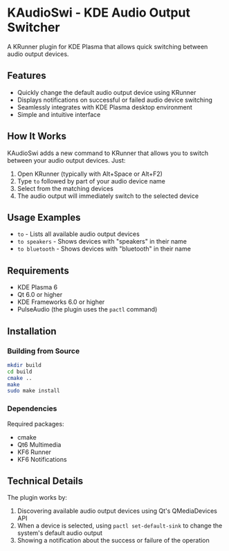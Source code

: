 # KAudioSwi - KDE Audio Output Switcher

A KRunner plugin for KDE Plasma that allows quick switching between audio output devices.

## Features

- Quickly change the default audio output device using KRunner
- Displays notifications on successful or failed audio device switching
- Seamlessly integrates with KDE Plasma desktop environment
- Simple and intuitive interface

## How It Works

KAudioSwi adds a new command to KRunner that allows you to switch between your audio output devices. Just:

1. Open KRunner (typically with Alt+Space or Alt+F2)
2. Type `to` followed by part of your audio device name
3. Select from the matching devices
4. The audio output will immediately switch to the selected device

## Usage Examples

- `to` - Lists all available audio output devices
- `to speakers` - Shows devices with "speakers" in their name
- `to bluetooth` - Shows devices with "bluetooth" in their name

## Requirements

- KDE Plasma 6
- Qt 6.0 or higher
- KDE Frameworks 6.0 or higher
- PulseAudio (the plugin uses the `pactl` command)

## Installation

### Building from Source

```bash
mkdir build
cd build
cmake ..
make
sudo make install
```

### Dependencies

Required packages:
- cmake
- Qt6 Multimedia
- KF6 Runner
- KF6 Notifications

## Technical Details

The plugin works by:
1. Discovering available audio output devices using Qt's QMediaDevices API
2. When a device is selected, using `pactl set-default-sink` to change the system's default audio output
3. Showing a notification about the success or failure of the operation

